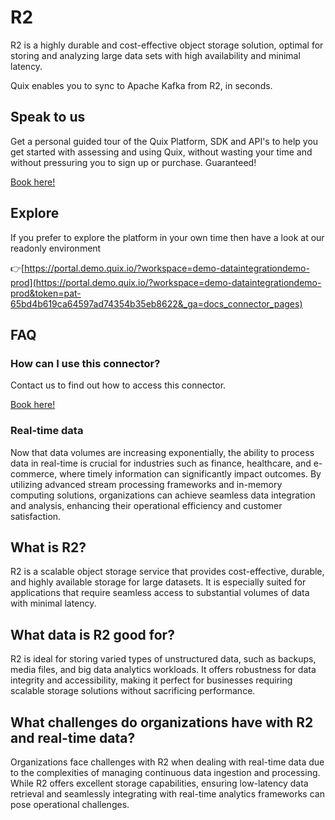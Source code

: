 <!--[tech-name]-->
# R2

<!--[blurb-about-tech]-->
R2 is a highly durable and cost-effective object storage solution, optimal for storing and analyzing large data sets with high availability and minimal latency.

Quix enables you to sync to Apache Kafka <span id="to_or_from">from</span> <span id="techname">R2</span>, in seconds.

## Speak to us

Get a personal guided tour of the Quix Platform, SDK and API's to help you get started with assessing and using Quix, without wasting your time and without pressuring you to sign up or purchase. Guaranteed!

[Book here!](https://quix.io/book-a-demo)

## Explore

If you prefer to explore the platform in your own time then have a look at our readonly environment

👉[https://portal.demo.quix.io/?workspace=demo-dataintegrationdemo-prod](https://portal.demo.quix.io/?workspace=demo-dataintegrationdemo-prod&token=pat-65bd4b619ca64597ad74354b35eb8622&_ga=docs_connector_pages)

## FAQ 

### How can I use this connector?

Contact us to find out how to access this connector.

[Book here!](https://quix.io/book-a-demo)

### Real-time data

Now that data volumes are increasing exponentially, the ability to process data in real-time is crucial for industries such as finance, healthcare, and e-commerce, where timely information can significantly impact outcomes. By utilizing advanced stream processing frameworks and in-memory computing solutions, organizations can achieve seamless data integration and analysis, enhancing their operational efficiency and customer satisfaction.

## What is <span id="techname">R2</span>?

<!--[tech-seo-text]-->
R2 is a scalable object storage service that provides cost-effective, durable, and highly available storage for large datasets. It is especially suited for applications that require seamless access to substantial volumes of data with minimal latency.

## What data is <span id="techname">R2</span> good for?

<!--[tech-data-seo-text]-->
R2 is ideal for storing varied types of unstructured data, such as backups, media files, and big data analytics workloads. It offers robustness for data integrity and accessibility, making it perfect for businesses requiring scalable storage solutions without sacrificing performance.

## What challenges do organizations have with <span id="techname">R2</span> and real-time data?

<!--[tech-challenges-seo-text]-->
Organizations face challenges with R2 when dealing with real-time data due to the complexities of managing continuous data ingestion and processing. While R2 offers excellent storage capabilities, ensuring low-latency data retrieval and seamlessly integrating with real-time analytics frameworks can pose operational challenges.
